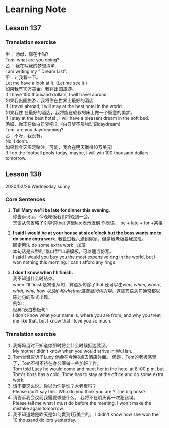 # Learning Note

## Lesson 137

### Translation exercise

 甲： 汤母，你在干吗?  
Tom, what are you doing?  
乙： 我在写我的梦想清单.  
I am writing my " Dream List".  
甲：让我看一下。  
Let me have a  look at  it. (Let me see it.)  
如果我有10万美金，我将出国旅游。  
If I have 100 thousand dollars, I will travel abroad.  
如果我出国旅游，我将住在世界上最好的酒店  
If I travel abroad, I will stay at the best hotel in the world.  
如果我住 在最好的酒店，我将能在软软的床上做一个惬意的美梦。  
If I stay at the best hotel , I will have a pleasant dream in the soft bed.  
汤姆，你正在做白日梦吧？（白日梦不及物动词daydream)  
Tom, are you daydreaming?  
乙：不呀，我没有。  
No, I don't.  
如果我今天买足赌注，可能，我会在明天赢得10万美元!  
If I do the football pools today, maybe, I will win 100 thousand dollars  tomorrow.

## Lesson 138

2020/02/26   Wednesday    sunny

### Core Sentences

1. **Tell Mary we'll  be late for dinner this evening.**  
你告诉玛丽，今晚吃饭我们将晚到一会。  
 宾语从句省略了引导词that  这里late表示迟到 作表语， be  + late + for +某事  
2. **I said I would be at your house at six o'clock but the boss wants me to do some extra work.**
我说过我六点到你家，但是我老板要我加班。  
固定用法 do some  extra work , 加班  
本句话是典型的“借口型”口语模板，可以适当仿写。  
I said I would you buy you the most expensive ring in the world, but I won nothing this morning. I can't afford any rings.  

3. **I don't know when I'll finish.**  
我不知道什么时结束。  
when I'll  finish是宾语从句，宾语从句除了that 还可以由*who, when, where, what, why, how 以及if 和whether这些疑问词引导*，这些宾语从句通常都以陈述句的形式出现。  
例如：  
经典“表白模板句”:  
I don't know what your name is, where you are from, and why you treat me like that, but I know that I love you so much.

### Translation exercise

1. 我妈妈当时不知道你那时将会什么时候抵达武汉。  
My mother didn't know when you would arrive in WuHan.
2. Tom曾经告诉了Lucy 他会在今晚8点去酒店碰面。  但是，Tom的老板感冒了，Tom不得不待在办公室做一些加班工作。  
Tom told Lucy he would come and meet her in the hotel at 8 :00 p.m, but  Tom's boss  has a  cold, Tome has to stay at the office and  do some extra work.
3. 请不要这么说。你以为你是谁？大老板吗？  
Please don't say this. Who do you think  you are ? The big boss?
4. 请告诉我会议前我需要做些什么。 我将不在明天再一次犯错误。  
Please tell me what I must do before the meeting. I won't make the mistake  again tomorrow. 
5. 我不知道她是昨天是如何赢到1万美金的。
I didn't know how she won the 10 thousand dollors yesterday.
